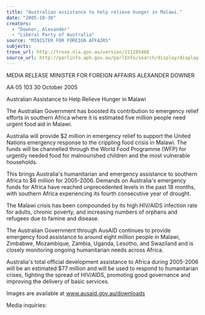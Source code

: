 ```yaml
---
title: "Australian assistance to help relieve hunger in Malawi."
date: "2005-10-30"
creators:
  - "Downer, Alexander"
  - "Liberal Party of Australia"
source: "MINISTER FOR FOREIGN AFFAIRS"
subjects:
trove_url: http://trove.nla.gov.au/version/211285468
source_url: http://parlinfo.aph.gov.au/parlInfo/search/display/display.w3p;query=Id%3A%22media/pressrel/OIXH6%22
---
```


 MEDIA RELEASE   MINISTER FOR FOREIGN AFFAIRS  ALEXANDER DOWNER  

 

 AA 05 103  30 October 2005 

 Australian Assistance to Help Relieve Hunger in  Malawi  

 The Australian Government has boosted its contribution to emergency relief efforts in  southern Africa where it is estimated five million people need urgent food aid in  Malawi. 

 Australia will provide $2 million in emergency relief to support the United Nations  emergency response to the crippling food crisis in Malawi. The funds will be  channelled through the World Food Programme (WFP) for urgently needed food for  malnourished children and the most vulnerable households. 

 This brings Australia's humanitarian and emergency assistance to southern Africa to  $6 million for 2005-2006. Demands on Australia's emergency funds for Africa have  reached unprecedented levels in the past 18 months, with southern Africa  experiencing its fourth consecutive year of drought. 

 The Malawi crisis has been compounded by its high HIV/AIDS infection rate for  adults, chronic poverty, and increasing numbers of orphans and refugees due to  famine and disease. 

 The Australian Government through AusAID continues to provide emergency food  assistance to around eight million people in Malawi, Zimbabwe, Mozambique,  Zambia, Uganda, Lesotho, and Swaziland and is closely monitoring ongoing  humanitarian needs across Africa. 

 Australia's total official development assistance to Africa during 2005-2006 will be an  estimated $77 million and will be used to respond to humanitarian crises, fighting the  spread of HIV/AIDS, promoting good governance and improving the delivery of basic  services. 

 Images are available at www.ausaid.gov.au/downloads 

 Media inquiries:   

